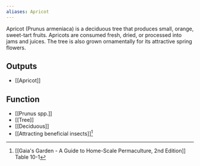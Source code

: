 ```yaml
---
aliases: Apricot
---
```

Apricot (Prunus armeniaca) is a deciduous tree that produces small, orange, sweet-tart fruits. Apricots are consumed fresh, dried, or processed into jams and juices. The tree is also grown ornamentally for its attractive spring flowers.
## Outputs
- [[Apricot]]
## Function
- [[Prunus spp.]]
- [[Tree]]
- [[Deciduous]]
- [[Attracting beneficial insects]][^1]

[^1]: [[Gaia's Garden - A Guide to Home-Scale Permaculture, 2nd Edition]] Table 10-1